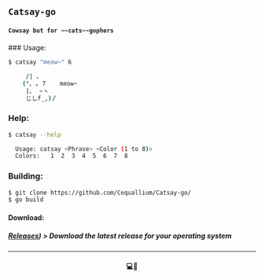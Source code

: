 <h2> 

    Catsay-go

</h2>

<h4>    

    Cowsay but for ~~cats~~gophers

</h4>
### Usage:

```bash
$ catsay "meow~" 6

     /| ､      
    (°､ ｡ 7    meow~
     |､  ~ヽ   
     じしf_,)〳

```

### Help:

```bash
$ catsay --help

  Usage: catsay <Phrase> <Color (1 to 8)>
  Colors:   1  2  3  4  5  6  7  8 

```

### Building:

```bash
$ git clone https://github.com/Cequallium/Catsay-go/
$ go build
```

#### Download:

##### [Releases](https://github.com/Cequallium/Catsay/releases/latest)) > Download the latest release for your operating system
---
<h4 align="center">💻🩵</h4>
